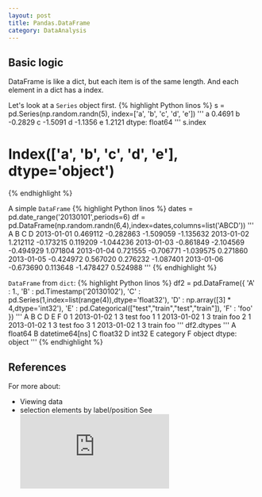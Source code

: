 ```yaml
---
layout: post
title: Pandas.DataFrame
category: DataAnalysis
---
```


## Basic logic

DataFrame is like a dict, but each item is of the same length. And each element in a dict has a index.

Let's look at a `Series` object first.
{% highlight Python linos %}
s = pd.Series(np.random.randn(5), index=['a', 'b', 'c', 'd', 'e'])
'''
a    0.4691
b   -0.2829
c   -1.5091
d   -1.1356
e    1.2121
dtype: float64
'''
s.index
# Index(['a', 'b', 'c', 'd', 'e'], dtype='object')
{% endhighlight %}

A simple `DataFrame`
{% highlight Python linos %}
dates = pd.date_range('20130101',periods=6)
df = pd.DataFrame(np.random.randn(6,4),index=dates,columns=list('ABCD'))
'''
                   A         B         C         D
2013-01-01  0.469112 -0.282863 -1.509059 -1.135632
2013-01-02  1.212112 -0.173215  0.119209 -1.044236
2013-01-03 -0.861849 -2.104569 -0.494929  1.071804
2013-01-04  0.721555 -0.706771 -1.039575  0.271860
2013-01-05 -0.424972  0.567020  0.276232 -1.087401
2013-01-06 -0.673690  0.113648 -1.478427  0.524988
'''
{% endhighlight %}


`DataFrame` from `dict`:
{% highlight Python linos %}
df2 = pd.DataFrame({ 'A' : 1.,
                      'B' : pd.Timestamp('20130102'),
                      'C' : pd.Series(1,index=list(range(4)),dtype='float32'),
                      'D' : np.array([3] * 4,dtype='int32'),
                      'E' : pd.Categorical(["test","train","test","train"]),
                      'F' : 'foo' })
'''
   A          B  C  D      E    F
0  1 2013-01-02  1  3   test  foo
1  1 2013-01-02  1  3  train  foo
2  1 2013-01-02  1  3   test  foo
3  1 2013-01-02  1  3  train  foo
'''
df2.dtypes
''' 
A           float64
B    datetime64[ns]
C           float32
D             int32
E          category
F            object
dtype: object
'''
{% endhighlight %}


## References

For more about:
- Viewing data
- selection elements by label/position
See ![10 minutes to Pandas](http://pandas.pydata.org/pandas-docs/version/0.15/10min.html)





